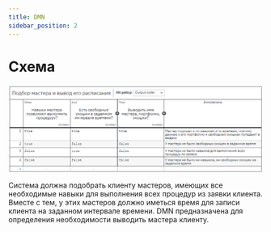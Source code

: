 ```yaml
---
title: DMN
sidebar_position: 2
---
```

# Схема


![alt text](image-1.png)

Система должна подобрать клиенту мастеров, имеющих все необходимые навыки для выполнения всех процедур из заявки клиента. Вместе с тем, у этих мастеров должно иметься время для записи клиента на заданном интервале времени. DMN предназначена для определения необходимости выводить мастера клиенту. 